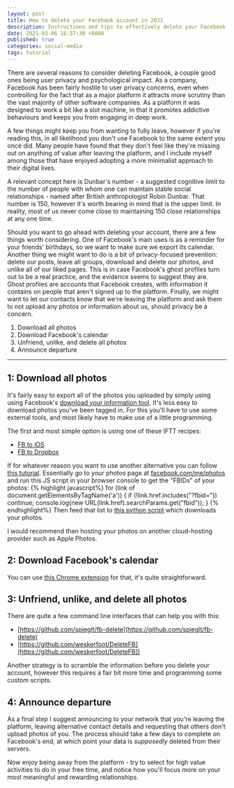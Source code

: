 ```yaml
---
layout: post
title: How to delete your Facebook account in 2021
description: Instructions and tips to effectively delete your Facebook account in 2021. Download tagged photos, delete posts, and more. Make time to focus on high value activities.
date: 2021-03-06 16:57:38 +0000
published: true
categories: social-media
tags: tutorial
---
```

There are several reasons to consider deleting Facebook, a couple good ones being user privacy and psychological impact. As a company, Facebook has been fairly hostile to user privacy concerns, even when controlling for the fact that as a major platform it attracts more scrutiny than the vast majority of other software companies. As a platform it was designed to work a bit like a slot machine, in that it promotes addictive behaviours and keeps you from engaging in deep work. 

A few things might keep you from wanting to fully leave, however if you're reading this, in all likelihood you don't use Facebook to the same extent you once did. Many people have found that they don't feel like they're missing out on anything of value after leaving the platform, and I include myself among those that have enjoyed adopting a more minimalist approach to their digital lives. 

A relevant concept here is Dunbar's number - a suggested cognitive limit to the number of people with whom one can maintain stable social relationships - named after British anthropologist Robin Dunbar. That number is 150, however it's worth bearing in mind that is the upper limit. In reality, most of us never come close to maintaining 150 close relationships at any one time.

Should you want to go ahead with deleting your account, there are a few things worth considering. One of Facebook's main uses is as a reminder for your friends' birthdays, so we want to make sure we export its calendar. Another thing we might want to do is a bit of privacy-focused prevention: delete our posts, leave all groups, download and delete our photos, and unlike all of our liked pages. This is in case Facebook's ghost profiles turn out to be a real practice, and the evidence seems to suggest they are. Ghost profiles are accounts that Facebook creates, with information it contains on people that aren't signed up to the platform. Finally, we might want to let our contacts know that we're leaving the platform and ask them to not upload any photos or information about us, should privacy be a concern.

1. Download all photos
2. Download Facebook's calendar
3. Unfriend, unlike, and delete all photos
4. Announce departure

---

1: Download all photos
--

It's fairly easy to export all of the photos you uploaded by simply using using Facebook's [download your information tool](https://www.facebook.com/settings?tab=your_facebook_information). It's less easy to download photos you've been tagged in. For this you'll have to use some external tools, and most likely have to make use of a little programming.

The first and most simple option is using one of these IFTT recipes:
- [FB to iOS](https://ifttt.com/applets/126727p-back-up-photos-you-re-tagged-in-on-facebook-to-an-ios-photos-album)
- [FB to Dropbox](https://ifttt.com/applets/47704776d-save-photos-you-re-tagged-in-on-facebook-to-a-dropbox-folder)

If for whatever reason you want to use another alternative you can follow [this tutorial](https://matthew-johnston.com/DownloadAllFacebookTaggedPhotos/). Essentially go to your photos page at [facebook.com/me/photos](https://facebook.com/me/photos) and  run this JS script in your browser console to get the "FBIDs" of your photos:
{% highlight javascript%}
for (link of document.getElementsByTagName('a')) { 
    if (!link.href.includes("?fbid=")) continue; 
    console.log(new URL(link.href).searchParams.get("fbid")); 
    }
{% endhighlight%}
Then feed that list to [this python script](https://github.com/mgjohnston/fmpd/tree/patch-1) which downloads your photos.

I would recommend then hosting your photos on another cloud-hosting provider such as Apple Photos.


2: Download Facebook's calendar
--
You can use [this Chrome extension](https://chrome.google.com/webstore/detail/birthday-calendar-extract/imielmggcccenhgncmpjlehemlinhjjo) for that, it's quite straightforward.

3: Unfriend, unlike, and delete all photos
--
There are quite a few command line interfaces that can help you with this:
- [https://github.com/spieglt/fb-delete](https://github.com/spieglt/fb-delete)
- [https://github.com/weskerfoot/DeleteFB](https://github.com/weskerfoot/DeleteFB])

Another strategy is to scramble the information before you delete your account, however this requires a fair bit more time and programming some custom scripts.


4: Announce departure
--
As a final step I suggest announcing to your network that you're leaving the platform, leaving alternative contact details and requesting that others don't upload photos of you.
The process should take a few days to complete on Facebook's end, at which point your data is _supposedly_ deleted from their servers.

Now enjoy being away from the platform - try to select for high value activities to do in your free time, and notice how you'll focus more on your most meaningful and rewarding relationships.
